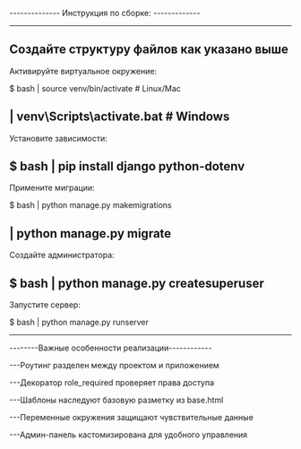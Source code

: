 -------------- Инструкция по сборке: -------------
____________________________________________________
 Создайте структуру файлов как указано выше
--------------------------------------------------
Активируйте виртуальное окружение:

$ bash
| source venv/bin/activate    # Linux/Mac

| venv\Scripts\activate.bat   # Windows
-------------------------------------------------
Установите зависимости:

$ bash
| pip install django python-dotenv
------------------------------------------------
Примените миграции:

$ bash
| python manage.py makemigrations

| python manage.py migrate
-----------------------------------------------
Создайте администратора:

$ bash
| python manage.py createsuperuser
-----------------------------------------------
Запустите сервер:

$ bash
| python manage.py runserver
_________________________________________________

--------Важные особенности реализации------------

---Роутинг разделен между проектом и приложением

---Декоратор role_required проверяет права доступа

---Шаблоны наследуют базовую разметку из base.html

---Переменные окружения защищают чувствительные данные

---Админ-панель кастомизирована для удобного управления
